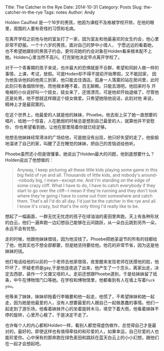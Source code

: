 Title: The Catcher in the Rye
Date: 2014-10-31
Category: Posts
Slug: the-catcher-in-the-rye
Tags: notes
Author: Andy

Holden Caulfied 是一个16岁的男孩，他因为课程不及格被学校开除，在他的眼里，周围的人要有奇怪的习惯和毛病。

在离开学校之前他与他的室友打了一家，因为室友和他最喜欢的女生约会，他心里非常不舒服。一个十六岁的男孩，面对自己的梦中小情人，
宁愿远远的看着她，也不希望她跟别的男孩子约会。更何况她的约会对象在Holden看来根本配不上她。Holden心里当然不高兴。打完架他决定早点离开学校了。

对于一个青春期的孩子来说，也许最大的恐惧就是不合群，希望和同龄人做一样的事情，上课，考试，放假。可是Hoden却不得不提前开始寒假，又不能回家，
因为他告诉他妈妈他周三到家，他只能去住酒店。孤身一人落寞的站在房间里，此时此刻只有香烟陪伴他，而他根本睡不着，百无聊赖。只能去酒吧。他回来时与
开电梯的小伙说好叫一个妓女，妓女来了，还很漂亮，可是他却开始退缩了，尽管他还是处男，他不想就这样跟这个妓女做爱。只希望她陪他说话，此刻对他
来说，精神上才是最寂寞的。

在这个世界上，他最爱的人就是他的妹妹，Phoebe。他去街上买了她一直想要的唱片，给她一个惊喜，人在脆弱的时候总是想到自己最爱的人，就算他并不安慰你，
你也希望看到她，让他在那里陪着你就已经足够。

他想去他妹妹经常滑冰的广场给他，可是她没有出现，他只好失望的走了。他偷偷地溜进了自己的家，叫醒了正在睡觉的妹妹，把自己的苦恼说给他听。

Phoebe虽然还小但是很懂事，她说出了Holden最大的问题，他到底想要什么？Holden说出了他想做的：

>Anyway, I keep picturing all these little kids playing some game in this big field of rye and all. 
>Thousands of little kids, and nobody's around--nobody big, I mean--except me. And I'm standing on the edge of some crazy 
>cliff. What I have to do, I have to catch everybody if they start to go over the cliff--I mean if they're running and they don't look where they're going I have to come out from somewhere and catch them. That's all I'd do all day. I'd just be the catcher in the rye and all. I know it's crazy, but that's the only thing I'd really like to be.

想起了一幅画面，一群无忧无忧虑的孩子在绿油油的麦田里奔跑，天上有各种形状的白云，他们一遍奔跑一边幻想自己能够在云间跳跃，从一朵白云跳到另外一朵，永远不会有忧愁。

走的时候，他跟他妹妹借钱，因为他没钱了。Phoebe把她圣诞节的所有的钱都给了他，他其实也不想全部都要，但是她坚持要给他。他花的非常节省，因为这是他妹妹的钱。

他打电话给他的以前的一个老师去他家借宿，夜里醒来发现老师在抚摸他的脸，他吓坏了，怀疑老师是gay,于是他连夜逃了出来，他产生了一个念头，离家出走，决定去西部，装作一个又聋又哑的人。走前还想跟Phoebe道别，于是给妹妹留了纸条，中午在博物馆门口等她。在学校和博物馆里，他都看到有人在墙上写着`Fuck you`。

他等来了妹妹，妹妹却拖着行李箱要和他一起走，他慌了，不希望妹妹和她一起走，因为她是他最爱的人，没有人想要最爱的人跟自己一起做愚蠢的事情。他们一起走到了游乐场，他看着妹妹开心的坐着旋转木马，填空下着大雨，他看着妹妹不停的旋转，心里开心极了，于是决定不走了。

也许每个人的内心都和Holden一样，看别人都觉得虚伪做作，总觉得自己才是最对的，最好的。即使这样也有值得牵挂的和珍爱的人，如果幸运，自己珍爱的人也能珍爱你。心中保有的那奔跑在绿色麦田和跳跃在蓝天白云上的小小幻想，跟他们在一起才会想起吧。